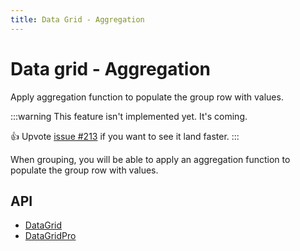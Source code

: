 ```yaml
---
title: Data Grid - Aggregation
---
```


# Data grid - Aggregation [<span class="plan-premium"></span>](https://mui.com/store/items/mui-x-premium/)

<p class="description">Apply aggregation function to populate the group row with values.</p>

:::warning
This feature isn't implemented yet. It's coming.

👍 Upvote [issue #213](https://github.com/mui/mui-x/issues/213) if you want to see it land faster.
:::

When grouping, you will be able to apply an aggregation function to populate the group row with values.

## API

- [DataGrid](/x/api/data-grid/data-grid/)
- [DataGridPro](/x/api/data-grid/data-grid-pro/)
